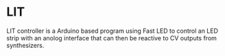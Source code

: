 # LIT
LIT controller is a Arduino based program using Fast LED to control an LED strip with an anolog interface that can then be reactive to CV outputs from synthesizers.
